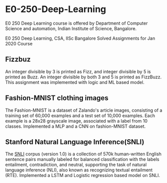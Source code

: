 # E0-250-Deep-Learning
E0 250 Deep Learning course is offered by Department of Computer Science and automation, Indian Institute of Science, Bangalore.

E0 250 Deep Learning, CSA, IISc Bangalore
Solved Assignments for Jan 2020 Course
## Fizzbuz 
An integer divisible by 3 is printed as Fizz, and integer divisible by 5 is printed as Buzz. An integer divisible by both 3 and 5 is printed as FizzBuzz.
This assignment was implemented with logic and ML based model.

## Fashion-MNIST clothing images
The Fashion-MNIST is a dataset of Zalando's article images, consisting of a training set of 60,000 examples and a test set of 10,000 examples. 
Each example is a 28x28 grayscale image, associated with a label from 10 classes.
Implemented a MLP and a CNN on fashion-MNIST dataset.

## Stanford Natural Language Inference(SNLI)
The [SNLI](https://nlp.stanford.edu/projects/snli/) corpus (version 1.0) is a collection of 570k human-written English sentence pairs manually labeled for 
balanced classification with the labels entailment, contradiction, and neutral, supporting the task of natural language inference (NLI), also known as recognizing 
textual entailment (RTE).
Implemented a LSTM and Logistic regression based model on SNLI.



